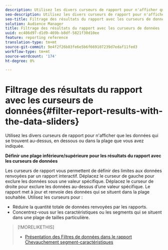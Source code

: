 ```yaml
---
description: Utilisez les divers curseurs de rapport pour n'afficher que les données qui se trouvent au-dessus, en dessous ou dans la plage que vous avez indiquée.
seo-description: Utilisez les divers curseurs de rapport pour n'afficher que les données qui se trouvent au-dessus, en dessous ou dans la plage que vous avez indiquée.
seo-title: Filtrage des résultats du rapport avec les curseurs de données
solution: Audience Manager
title: Filtrage des résultats du rapport avec les curseurs de données
uuid: ec486d97-d1d9-469b-b8df-5821f30d10ee
feature: reporting reference
translation-type: tm+mt
source-git-commit: 9e4f2f26b83fe6e5b6f669107239d7edaf11fed3
workflow-type: tm+mt
source-wordcount: '174'
ht-degree: 0%

---
```



# Filtrage des résultats du rapport avec les curseurs de données{#filter-report-results-with-the-data-sliders}

Utilisez les divers curseurs de rapport pour n&#39;afficher que les données qui se trouvent au-dessus, en dessous ou dans la plage que vous avez indiquée.

<!-- 

c_reach_slider.xml

 -->

**Définir une plage inférieure/supérieure pour les résultats du rapport avec les curseurs de données**

Les curseurs de rapport vous permettent de définir des limites aux données renvoyées par un rapport interactif. Déplacez le curseur de gauche pour exclure les données sous une valeur spécifique. Déplacez le curseur de droite pour exclure les données au-dessus d’une valeur spécifique. Le rapport met à jour et renvoie des données qui se situent dans la plage souhaitée. Utilisez les curseurs pour :

* Réduire la quantité totale de données renvoyées par les rapports.
* Concentrez-vous sur les caractéristiques ou les segments qui se situent dans une plage de tailles particulière.

>[!MORELIKETHIS]
>
>* [Présentation des Filtres de données dans le rapport Chevauchement segment-caractéristiques](../../reporting/dynamic-reports/segment-trait-overlap-report.md#data-filters-s2t-report)

